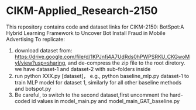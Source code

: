 # CIKM-Applied_Research-2150
This repository contains code and dataset links for CIKM-2150: BotSpot:A Hybrid Learning Framework to Uncover Bot Install Fraud in Mobile Advertising
To replicate:
1. download dataset from: https://drive.google.com/file/d/1KPJnfj4A7UdRds0hPWPSRKU_CKGwoMyI/view?usp=sharing, and de-compress the zip file to the root diretory. we have dataset-1 and dataset-2 with sub-folders inside
2. run python XXX.py [dataset]， e.g., python baseline_mlp.py dataset-1 to train MLP model for dataset 1, similarly for all other baseline methods and botspot.py
3. Be careful, to switch to the second dataset,first uncomment the hard-coded id values in model_main.py and model_main_GAT_baseline.py
